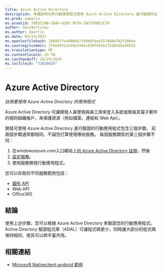 ```yaml
---
title: Azure Active Directory
description: 本檔說明允許行動應用程式使用 Azure Active Directory 進行驗證所必須遵循的步驟。
ms.prod: xamarin
ms.assetid: 70B3C2AB-CB4D-420C-9CFA-20CCFA0E3C78
author: davidortinau
ms.author: daortin
ms.date: 03/23/2017
ms.openlocfilehash: 18604ffa4980d47149d8feed257460e782f30bee
ms.sourcegitcommit: 2fbe4932a319af4ebc829f65eb1fb1816ba305d3
ms.translationtype: MT
ms.contentlocale: zh-TW
ms.lasthandoff: 10/29/2019
ms.locfileid: "73016639"
---
```

# <a name="azure-active-directory"></a>Azure Active Directory

_註冊要使用 Azure Active Directory 的應用程式_

Azure Active Directory 可讓開發人員使用與員工用來登入系統或檢查其電子郵件的相同組織帳戶，來保護資源（例如檔案、連結和 Web Api）。

開發可使用 Azure Active Directory 進行驗證的行動應用程式包含三個步驟。
前兩個步驟通常都相同，不論您打算使用哪些服務。 每個服務類型的第三個步驟不同：

  1. 在*windowsazure.com*入口網站上[向 Azure Active Directory 註冊](~/cross-platform/data-cloud/active-directory/get-started/register.md)，然後
  2. [設定服務](~/cross-platform/data-cloud/active-directory/get-started/configure.md)。
  3. 使用服務開發行動應用程式。

您可以存取的不同服務範例包括：

- [圖形 API](~/cross-platform/data-cloud/active-directory/graph.md)
- Web API
- Office365

## <a name="conclusion"></a>結論

使用上述步驟，您可以根據 Azure Active Directory 來驗證您的行動應用程式。 Active Directory 驗證程式庫（ADAL）可讓程式碼更少，同時讓大部分的程式碼保持相同，使其可以跨平臺共用。

## <a name="related-links"></a>相關連結

- [Microsoft Nativeclient-android 範例](https://github.com/AzureADSamples/NativeClient-MultiTarget-DotNet)
